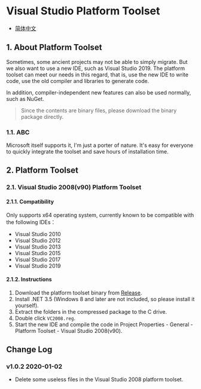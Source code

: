 ﻿# Visual Studio Platform Toolset

- [简体中文](readme.osc.md)

## 1. About Platform Toolset
Sometimes, some ancient projects may not be able to simply migrate. But we also want to use a new IDE, such as Visual Studio 2019.
The platform toolset can meet our needs in this regard, that is, use the new IDE to write code, use the old compiler and libraries to generate code.

In addition, compiler-independent new features can also be used normally, such as NuGet.

> Since the contents are binary files, please download the binary package directly.

### 1.1. ABC
Microsoft itself supports it, I'm just a porter of nature. It's easy for everyone to quickly integrate the toolset and save hours of installation time.


## 2. Platform Toolset

### 2.1. Visual Studio 2008(v90) Platform Toolset
#### 2.1.1. Compatibility
Only supports x64 operating system, currently known to be compatible with the following IDEs：
* Visual Studio 2010
* Visual Studio 2012
* Visual Studio 2013
* Visual Studio 2015
* Visual Studio 2017
* Visual Studio 2019

#### 2.1.2. Instructions
1. Download the platform toolset binary from [Release](https://github.com/mingkuang-Chuyu/Visual_Studio_Platform_Toolset/releases/latest).
2. Install .NET 3.5 (Windows 8 and later are not included, so please install it yourself).
3. Extract the folders in the compressed package to the C drive.
4. Double click `VC2008.reg`.
5. Start the new IDE and compile the code in Project Properties - General - Platform Toolset - Visual Studio 2008(v90).

## Change Log

### v1.0.2 2020-01-02
* Delete some useless files in the Visual Studio 2008 platform toolset.